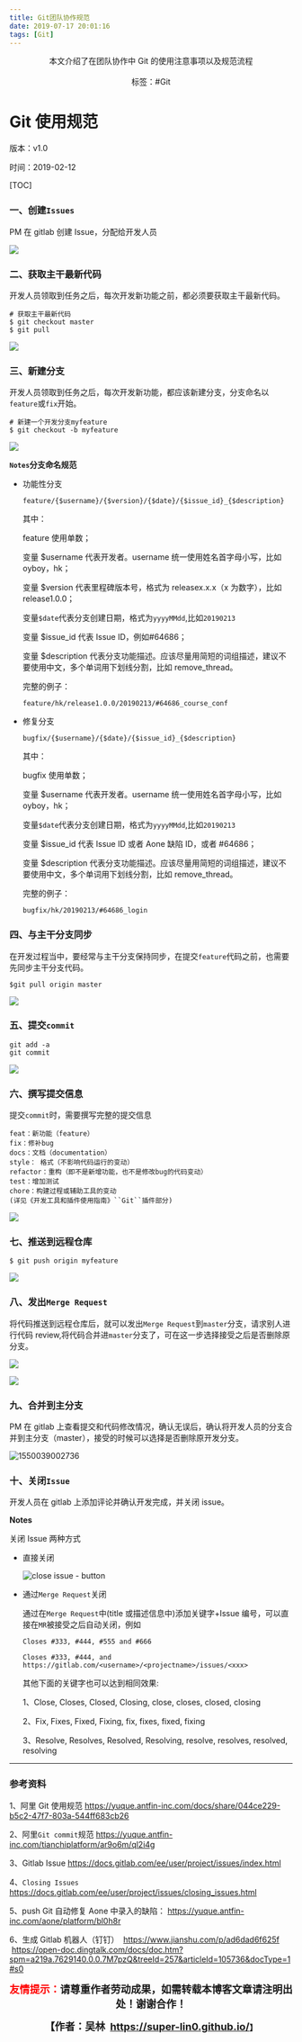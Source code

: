 ```yaml
---
title: Git团队协作规范
date: 2019-07-17 20:01:16
tags: [Git]
---
```


<center>
本文介绍了在团队协作中 Git 的使用注意事项以及规范流程
<center>
</br>
</center>
标签：#Git
</center>

<!-- more -->

# Git 使用规范

版本：v1.0

时间：2019-02-12

[TOC]

### 一、创建`Issues`

PM 在 gitlab 创建 Issue，分配给开发人员

![](https://raw.githubusercontent.com/super-lin0/pic/master/img/20190213141359.png)

### 二、获取主干最新代码

开发人员领取到任务之后，每次开发新功能之前，都必须要获取主干最新代码。

```
# 获取主干最新代码
$ git checkout master
$ git pull
```

![](https://raw.githubusercontent.com/super-lin0/pic/master/img/20190213172204.png)

### 三、新建分支

开发人员领取到任务之后，每次开发新功能，都应该新建分支，分支命名以`feature`或`fix`开始。

```
# 新建一个开发分支myfeature
$ git checkout -b myfeature
```

![](https://raw.githubusercontent.com/super-lin0/pic/master/img/20190213141558.png)

**`Notes`分支命名规范**

- 功能性分支

  `feature/{$username}/{$version}/{$date}/{$issue_id}_{$description}`

  其中：

  feature 使用单数；

  变量 \$username 代表开发者。username 统一使用姓名首字母小写，比如 oyboy，hk；

  变量 \$version 代表里程碑版本号，格式为 releasex.x.x（x 为数字），比如 release1.0.0；

  变量`$date`代表分支创建日期，格式为`yyyyMMdd`,比如`20190213`

  变量 \$issue_id 代表 Issue ID，例如#64686；

  变量 \$description 代表分支功能描述。应该尽量用简短的词组描述，建议不要使用中文，多个单词用下划线分割，比如 remove_thread。

  完整的例子：

  `feature/hk/release1.0.0/20190213/#64686_course_conf`

- 修复分支

  `bugfix/{$username}/{$date}/{$issue_id}_{$description}`

  其中：

  bugfix 使用单数；

  变量 \$username 代表开发者。username 统一使用姓名首字母小写，比如 oyboy，hk；

  变量`$date`代表分支创建日期，格式为`yyyyMMdd`,比如`20190213`

  变量 \$issue_id 代表 Issue ID 或者 Aone 缺陷 ID，或者 #64686；

  变量 \$description 代表分支功能描述。应该尽量用简短的词组描述，建议不要使用中文，多个单词用下划线分割，比如 remove_thread。

  完整的例子：

  `bugfix/hk/20190213/#64686_login`

### 四、与主干分支同步

在开发过程当中，要经常与主干分支保持同步，在提交`feature`代码之前，也需要先同步主干分支代码。

```
$git pull origin master
```

![](https://raw.githubusercontent.com/super-lin0/pic/master/img/20190213194004.png)

### 五、提交`commit`

```
git add -a
git commit
```

![](https://raw.githubusercontent.com/super-lin0/pic/master/img/20190213141812.png)

### 六、撰写提交信息

提交`commit`时，需要撰写完整的提交信息

```
feat：新功能（feature）
fix：修补bug
docs：文档（documentation）
style： 格式（不影响代码运行的变动）
refactor：重构（即不是新增功能，也不是修改bug的代码变动）
test：增加测试
chore：构建过程或辅助工具的变动
(详见《开发工具和插件使用指南》``Git``插件部分)
```

![](https://raw.githubusercontent.com/super-lin0/pic/master/img/20190213141900.png)

### 七、推送到远程仓库

```
$ git push origin myfeature
```

![](https://raw.githubusercontent.com/super-lin0/pic/master/img/20190213142034.png)

### 八、发出`Merge Request`

将代码推送到远程仓库后，就可以发出`Merge Request`到`master`分支，请求别人进行代码 review,将代码合并进`master`分支了，可在这一步选择接受之后是否删除原分支。

![](https://raw.githubusercontent.com/super-lin0/pic/master/img/20190213142136.png)

![](https://raw.githubusercontent.com/super-lin0/pic/master/img/20190213142223.png)

### 九、合并到主分支

PM 在 gitlab 上查看提交和代码修改情况，确认无误后，确认将开发人员的分支合并到主分支（master），接受的时候可以选择是否删除原开发分支。

![1550039002736](C:\Users\Administrator\AppData\Roaming\Typora\typora-user-images\1550039002736.png)

### 十、关闭`Issue`

开发人员在 gitlab 上添加评论并确认开发完成，并关闭 issue。

**Notes**

关闭 Issue 两种方式

- 直接关闭

  ![close issue - button](https://docs.gitlab.com/ee/user/project/issues/img/button_close_issue.png)

- 通过`Merge Request`关闭

  通过在`Merge Request`中(title 或描述信息中)添加关键字+Issue 编号，可以直接在`MR`被接受之后自动关闭，例如

  ```
  Closes #333, #444, #555 and #666

  Closes #333, #444, and https://gitlab.com/<username>/<projectname>/issues/<xxx>
  ```

  其他下面的关键字也可以达到相同效果:

  1、Close, Closes, Closed, Closing, close, closes, closed, closing

  2、Fix, Fixes, Fixed, Fixing, fix, fixes, fixed, fixing

  3、Resolve, Resolves, Resolved, Resolving, resolve, resolves, resolved, resolving

---

### 参考资料

1、阿里 Git 使用规范 https://yuque.antfin-inc.com/docs/share/044ce229-b5c2-47f7-803a-544ff683cb26

2、阿里`Git commit`规范 https://yuque.antfin-inc.com/tianchiplatform/ar9o6m/ql2i4g

3、Gitlab Issue https://docs.gitlab.com/ee/user/project/issues/index.html

4、`Closing Issues` https://docs.gitlab.com/ee/user/project/issues/closing_issues.html

5、push Git 自动修复 Aone 中录入的缺陷： https://yuque.antfin-inc.com/aone/platform/bl0h8r

6、生成 Gitlab 机器人（钉钉）
​ https://www.jianshu.com/p/ad6dad6f625f
<br>
​ https://open-doc.dingtalk.com/docs/doc.htm?spm=a219a.7629140.0.0.7M7pzQ&treeId=257&articleId=105736&docType=1#s0

<p style="text-align: center;"><span style="font-size:18px;"><strong><span style="color:#ff00;"><span style="color:#ff0000;">友情提示：</span></span>请尊重作者劳动成果，如需转载本博客文章请注明出处！谢谢合作！</strong></span></p>

<p align="center"><strong><span style="font-size:18px;">【作者：吴林&nbsp;&nbsp;</span></strong><a target="_blank" href="https://super-lin0.github.io/"><strong><span style="font-size:18px;">https://super-lin0.github.io/</span></strong></a><strong>】</span></strong></p>
